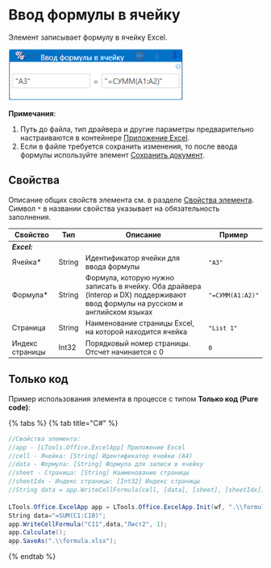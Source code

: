 # Ввод формулы в ячейку

Элемент записывает формулу в ячейку Excel.

![](<../../../.gitbook/assets/Ввод формулы в ячейку. Excel.png>)

**Примечания**:

1. Путь до файла, тип драйвера и другие параметры предварительно настраиваются в контейнере [Приложение Excel](https://docs.primo-rpa.ru/primo-rpa/g_elements/el_basic/els_excel/el_excel_app).
2. Если в файле требуется сохранить изменения, то после ввода формулы используйте элемент [Сохранить документ](https://docs.primo-rpa.ru/primo-rpa/g_elements/el_basic/els_excel/el_excel_save).

## Свойства

Описание общих свойств элемента см. в разделе [Свойства элемента](https://docs.primo-rpa.ru/primo-rpa/primo-studio/process/elements#svoistva-elementa).\
Символ `*` в названии свойства указывает на обязательность заполнения.

| Свойство        | Тип    | Описание                                                                                                  | Пример        |
| --------------- | ------ | --------------------------------------------------------------------------------------------------------- | ------------- |
| _**Excel:**_    |        |                                                                                                           |               |
| Ячейка\*        | String | Идентификатор ячейки для ввода формулы                                                                    | `"A3"`        |
| Формула\*       | String | Формула, которую нужно записать в ячейку. Оба драйвера (Interop и DX) поддерживают ввод формулы на русском и английском языках  | `"=СУММ(A1:A2)"`  |
| Страница        | String | Наименование страницы Excel, на которой находится ячейка                                                  | `"List 1"`    |
| Индекс страницы | Int32  | Порядковый номер страницы. Отсчет начинается с 0                                                          | `0`           |


## Только код

Пример использования элемента в процессе с типом **Только код (Pure code)**:

{% tabs %}
{% tab title="C#" %}
```csharp
//Свойства элемента:
//app - [LTools.Office.ExcelApp] Приложение Excel
//cell - Ячейка: [String] Идентификатор ячейки (A4)
//data - Формула: [String] Формула для записи в ячейку
//sheet - Страница: [String] Наименование страницы
//sheetIdx - Индекс страницы: [Int32] Индекс страницы
//String data = app.WriteCellFormula(cell, [data], [sheet], [sheetIdx]);
		
LTools.Office.ExcelApp app = LTools.Office.ExcelApp.Init(wf, ".\\formula.xlsx", ";", LTools.Office.Model.InteropTypes.DX);
String data="=SUM(C1:C10)";
app.WriteCellFormula("C11",data,"Лист2", 1);
app.Calculate();
app.SaveAs(".\\formula.xlsx");
```
{% endtab %}
